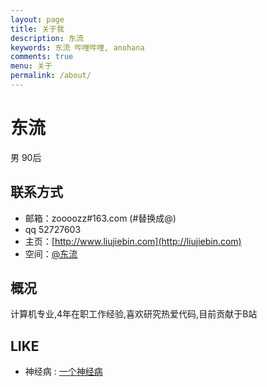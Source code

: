 ```yaml
---
layout: page
title: 关于我
description: 东流
keywords: 东流 哔哩哔哩, anohana
comments: true
menu: 关于
permalink: /about/
---
```


东流
===
男 90后

## 联系方式

- 邮箱：zoooozz#163.com (#替换成@)
- qq   52727603
- 主页：[http://www.liujiebin.com](http://liujiebin.com)
- 空间：[@东流](http://space.bilibili.com/8746433/#!/)

## 概况

计算机专业,4年在职工作经验,喜欢研究热爱代码,目前贡献于B站


## LIKE

* 神经病 :  [一个神经病](http://www.xiangfeifei.com/)



